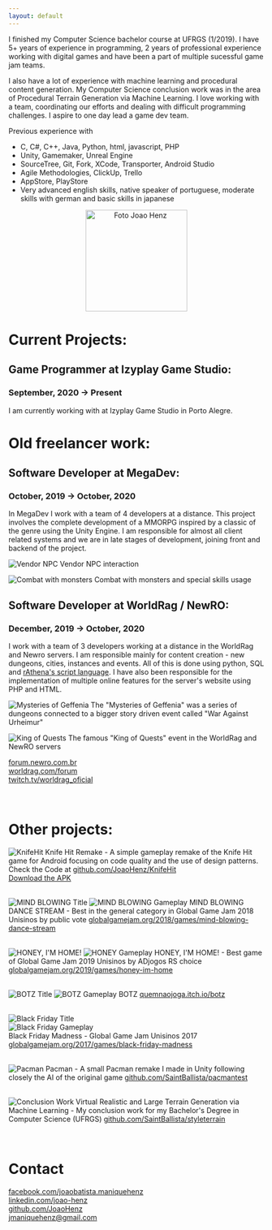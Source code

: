 ```yaml
---
layout: default
---
```


I finished my Computer Science bachelor course at UFRGS (1/2019). I have 5+ years of experience in programming, 2 years of professional experience working with digital games and have been a part of multiple sucessful game jam teams.

I also have a lot of experience with machine learning and procedural content generation. My Computer Science conclusion work was in the area of Procedural Terrain Generation via Machine Learning. I love working with a team, coordinating our efforts and dealing with difficult programming challenges. I aspire to one day lead a game dev team.

Previous experience with
- C, C#, C++, Java, Python, html, javascript, PHP
- Unity, Gamemaker, Unreal Engine
- SourceTree, Git, Fork, XCode, Transporter, Android Studio
- Agile Methodologies, ClickUp, Trello
- AppStore, PlayStore
- Very advanced english skills, native speaker of portuguese, moderate skills with german and basic skills in japanese

<p align="center">
  <img src="assets/images/foto.jpg" alt="Foto Joao Henz" width="200" />
</p>

# Current Projects:

## Game Programmer at Izyplay Game Studio: 
### September, 2020 -> Present
I am currently working with at Izyplay Game Studio in Porto Alegre.

# Old freelancer work:

## Software Developer at MegaDev: 
### October, 2019 -> October, 2020
In MegaDev I work with a team of 4 developers at a distance. This project involves the complete development of a MMORPG inspired by a classic of the genre using the Unity Engine. I am responsible for almost all client related systems and we are in late stages of development, joining front and backend of the project.

![Vendor NPC](/assets/images/mega1.png)
Vendor NPC interaction

![Combat with monsters](/assets/images/mega2.png)
Combat with monsters and special skills usage

## Software Developer at WorldRag / NewRO:
### December, 2019 -> October, 2020
I work with a team of 3 developers working at a distance in the WorldRag and Newro servers. I am responsible mainly for content creation - new dungeons, cities, instances and events. All of this is done using python, SQL and [rAthena's script language](https://rathena.org/). I have also been responsible for the implementation of multiple online features for the server's website using PHP and HTML.

![Mysteries of Geffenia](/assets/images/rag2.png)
The "Mysteries of Geffenia" was a series of dungeons connected to a bigger story driven event called "War Against Urheimur"

![King of Quests](/assets/images/rag1.png)
The famous "King of Quests" event in the WorldRag and NewRO servers

[forum.newro.com.br](http://forum.newro.com.br)<br/>
[worldrag.com/forum](http://www2.worldrag.com/forum)<br/>
[twitch.tv/worldrag_oficial](https://www.twitch.tv/worldrag_oficial)<br/><br/><br/>

# Other projects:

![KnifeHit](/assets/images/portfo.png)
Knife Hit Remake - A simple gameplay remake of the Knife Hit game for Android focusing on code quality and the use of design patterns.
Check the Code at [github.com/JoaoHenz/KnifeHit](https://github.com/JoaoHenz/KnifeHit)<br/>
[Download the APK](https://drive.google.com/file/d/12z6xP7POGXwoXhea6ZWLNv31R9EvQo5L/view?usp=sharing)<br/><br/>

![MIND BLOWING Title](/assets/images/mindblowing.png)
![MIND BLOWING Gameplay](/assets/images/mindblowing2.png)
MIND BLOWING DANCE STREAM - Best in the general category in Global Game Jam 2018 Unisinos by public vote
[globalgamejam.org/2018/games/mind-blowing-dance-stream](https://globalgamejam.org/2018/games/mind-blowing-dance-stream)<br/><br/>

![HONEY, I'M HOME!](/assets/images/honey.png)
![HONEY Gameplay](/assets/images/honey2.png)
HONEY, I'M HOME! - Best game of Global Game Jam 2019 Unisinos by ADjogos RS choice
[globalgamejam.org/2019/games/honey-im-home](https://globalgamejam.org/2019/games/honey-im-home)<br/><br/>

![BOTZ Title](/assets/images/botz.png)
![BOTZ Gameplay](/assets/images/botz2.png)
BOTZ
[quemnaojoga.itch.io/botz](https://quemnaojoga.itch.io/botz)<br/><br/>

![Black Friday Title](/assets/images/blackfriday3.png)<br/>
![Black Friday Gameplay](/assets/images/blackfriday2.png)<br/>
Black Friday Madness - Global Game Jam Unisinos 2017
[globalgamejam.org/2017/games/black-friday-madness](https://globalgamejam.org/2017/games/black-friday-madness)<br/><br/>

![Pacman](/assets/images/pacman.png)
Pacman - A small Pacman remake I made in Unity following closely the AI of the original game
[github.com/SaintBallista/pacmantest](https://github.com/SaintBallista/pacmantest)<br/><br/>

![Conclusion Work](/assets/images/tcc.png)
Virtual Realistic and Large Terrain Generation via Machine Learning - My conclusion work for my Bachelor's Degree in Computer Science (UFRGS)
[github.com/SaintBallista/styleterrain](https://github.com/SaintBallista/styleterrain)<br/><br/><br/>

# Contact
[facebook.com/joaobatista.maniquehenz](https://www.facebook.com/joaobatista.maniquehenz)<br/>
[linkedin.com/joao-henz](https://www.linkedin.com/in/joao-henz/)<br/>
[github.com/JoaoHenz](https://github.com/JoaoHenz)<br/>
jmaniquehenz@gmail.com
